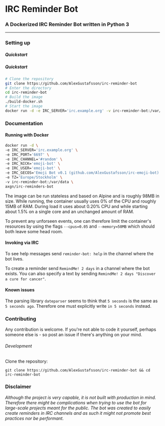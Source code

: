 
# IRC Reminder Bot
### A Dockerized IRC Reminder Bot written in Python 3
***

### Setting up

##### Quickstart

##### Quickstart

```Bash
# Clone the repository
git clone https://github.com/AlexGustafsson/irc-reminder-bot
# Enter the directory
cd irc-reminder-bot
# Build the image
./build-docker.sh
# Start the image
docker run -d -e IRC_SERVER='irc.example.org' -v irc-reminder-bot:/var/www --restart always axgn/irc-reminder-bot
```

### Documentation

#### Running with Docker

```Bash
docker run -d \
-e IRC_SERVER='irc.example.org' \
-e IRC_PORT='6697' \
-e IRC_CHANNEL='#random' \
-e IRC_NICK='emoji-bot' \
-e IRC_USER='emoji-bot' \
-e IRC_GECOS='Emoji Bot v0.1 (github.com/AlexGustafsson/irc-emoji-bot)' \
-e TZ='Europe/Stockholm' \
-v irc-reminder-bot:/var/data \
axgn/irc-reminders-bot
```

The image can be run stateless and based on Alpine and is roughly 98MB in size. While running, the container usually uses 0% of the CPU and roughly 15MB of RAM. During load it uses about 0.20% CPU and while starting about 1.5% on a single core and an unchanged amount of RAM.

To prevent any unforseen events, one can therefore limit the container's resources by using the flags `--cpus=0.05` and `--memory=50MB` which should both leave some head room.

#### Invoking via IRC

To see help messages send `reminder-bot: help` in the channel where the bot lives.

To create a reminder send `RemindMe! 2 days` in a channel where the bot exists. You can also specify a text by sending `RemindMe! 2 days "Discover a cure for cancer"`.

#### Known issues

The parsing library `dateparser` seems to think that `5 seconds` is the same as `5 seconds ago`. Therefore one must explicitly write `in 5 seconds` instead.

### Contributing

Any contribution is welcome. If you're not able to code it yourself, perhaps someone else is - so post an issue if there's anything on your mind.

###### Development

Clone the repository:
```
git clone https://github.com/AlexGustafsson/irc-reminder-bot && cd irc-reminder-bot
```

### Disclaimer
_Although the project is very capable, it is not built with production in mind. Therefore there might be complications when trying to use the bot for large-scale projects meant for the public. The bot was created to easily create reminders in IRC channels and as such it might not promote best practices nor be performant._
